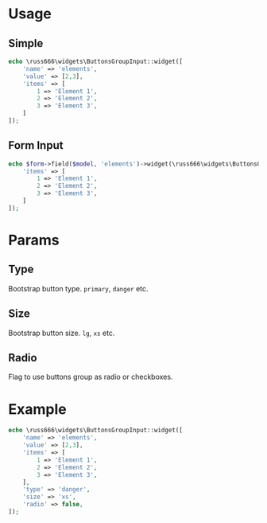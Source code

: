 Usage
================

Simple
-----------------------
```php
echo \russ666\widgets\ButtonsGroupInput::widget([
    'name' => 'elements',
    'value' => [2,3],
    'items' => [
        1 => 'Element 1',
        2 => 'Element 2',
        3 => 'Element 3',
    ]
]);
```

Form Input
-----------------------
```php
echo $form->field($model, 'elements')->widget(\russ666\widgets\ButtonsGroupInput::className(), [
    'items' => [
        1 => 'Element 1',
        2 => 'Element 2',
        3 => 'Element 3',
    ]
]);
```

Params
================

Type
-----------------------
Bootstrap button type. `primary`, `danger` etc.

Size
-----------------------
Bootstrap button size. `lg`, `xs` etc.

Radio
-----------------------
Flag to use buttons group as radio or checkboxes.

Example
================
```php
echo \russ666\widgets\ButtonsGroupInput::widget([
    'name' => 'elements',
    'value' => [2,3],
    'items' => [
        1 => 'Element 1',
        2 => 'Element 2',
        3 => 'Element 3',
    ],
    'type' => 'danger',
    'size' => 'xs',
    'radio' => false,
]);
```